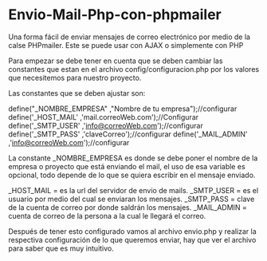# Envio-Mail-Php-con-phpmailer
Una forma fácil de enviar mensajes de correo electrónico por medio de la calse PHPmailer. Este se puede usar con AJAX o simplemente con PHP


Para empezar se debe tener en cuenta que se deben cambiar las constantes que estan en el archivo config/configuracion.php por los valores que necesitemos para nuestro proyecto.

Las constantes que se deben ajustar son:

define("_NOMBRE_EMPRESA"              ,"Nombre de tu empresa");//configurar
define('_HOST_MAIL'										,'mail.correoWeb.com');//Configurar
define('_SMTP_USER'										,'info@correoWeb.com');//configurar
define('_SMTP_PASS'										,'claveCorreo');//configurar
define('_MAIL_ADMIN'									,'info@correoWeb.com');//configurar

La constante _NOMBRE_EMPRESA es donde se debe poner el nombre de la empresa o proyecto que está enviando el mail, el uso de esa variable es opcional, todo depende de lo que se quiera escribir en el mensaje enviado.

_HOST_MAIL = es la url del servidor de envio de mails.
_SMTP_USER = es el usuario por medio del cual se enviaran los mensajes.
_SMTP_PASS = clave de la cuenta de correo por donde saldrán los mensajes.
_MAIL_ADMIN = cuenta de correo de la persona a la cual le llegará el correo.


Después de tener esto configurado vamos al archivo envio.php y realizar la respectiva configuración de lo que queremos enviar, hay que ver el archivo para saber que es muy intuitivo.

